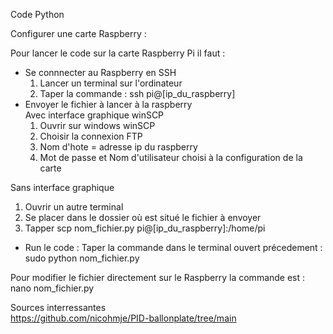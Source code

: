 Code Python

Configurer une carte Raspberry :

Pour lancer le code sur la carte Raspberry Pi il faut :
- Se connnecter au Raspberry en SSH
  1. Lancer un terminal sur l'ordinateur
  2. Taper la commande : ssh pi@[ip_du_raspberry]
- Envoyer le fichier à lancer à la raspberry  
Avec interface graphique winSCP
  1. Ouvrir sur windows winSCP
  2. Choisir la connexion FTP
  3. Nom d'hote = adresse ip du raspberry
  4. Mot de passe et Nom d'utilisateur choisi à la configuration de la carte

Sans interface graphique
  1. Ouvrir un autre terminal
  2. Se placer dans le dossier où est situé le fichier à envoyer
  3. Tapper scp nom_fichier.py pi@[ip_du_raspberry]:/home/pi
   
- Run le code :  Taper la commande dans le terminal ouvert précedement : sudo python nom_fichier.py
  
Pour modifier le fichier directement sur le Raspberry la commande est : nano nom_fichier.py
  
Sources interressantes  
https://github.com/nicohmje/PID-ballonplate/tree/main   
